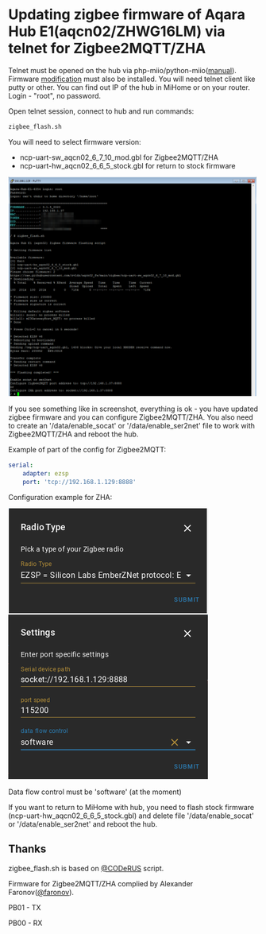 # Updating zigbee firmware of Aqara Hub E1(aqcn02/ZHWG16LM) via telnet for Zigbee2MQTT/ZHA
Telnet must be opened on the hub via php-miio/python-miio([manual](https://gist.github.com/zvldz/1bd6b21539f84339c218f9427e022709#aqara-hub-e1-zhwg16lm-usb-stick)).
Firmware [modification](https://github.com/zvldz/aqcn02_fw/tree/main/update) must also be installed.
You will need telnet client like putty or other. You can find out IP of the hub in MiHome or on your router. Login - "root", no password.

Open telnet session, connect to hub and run commands:
```sh
zigbee_flash.sh
```

You will need to select firmware version:
  * ncp-uart-sw_aqcn02_6_7_10_mod.gbl for Zigbee2MQTT/ZHA
  * ncp-uart-hw_aqcn02_6_6_5_stock.gbl for return to stock firmware

<img src="../media/e1_zb_screen_1.png" width="500">

If you see something like in screenshot, everything is ok - you have updated zigbee firmware and you can configure Zigbee2MQTT/ZHA.
You also need to create an '/data/enable_socat' or '/data/enable_ser2net' file to work with Zigbee2MQTT/ZHA and reboot the hub.

Example of part of the config for Zigbee2MQTT:
```yaml
serial:
    adapter: ezsp
    port: 'tcp://192.168.1.129:8888'
```

Configuration example for ZHA:

<img src="../media/e1_zb_screen_2.png">

<img src="../media/e1_zb_screen_3.png">

Data flow control must be 'software' (at the moment)

If you want to return to MiHome with hub, you need to flash stock firmware (ncp-uart-hw_aqcn02_6_6_5_stock.gbl) and delete file '/data/enable_socat' or '/data/enable_ser2net' and reboot the hub.


## Thanks
zigbee_flash.sh is based on [@CODeRUS](https://github.com/CODeRUS) script.

Firmware for Zigbee2MQTT/ZHA complied by Alexander Faronov([@faronov](https://github.com/faronov)).

PB01 - TX

PB00 - RX


